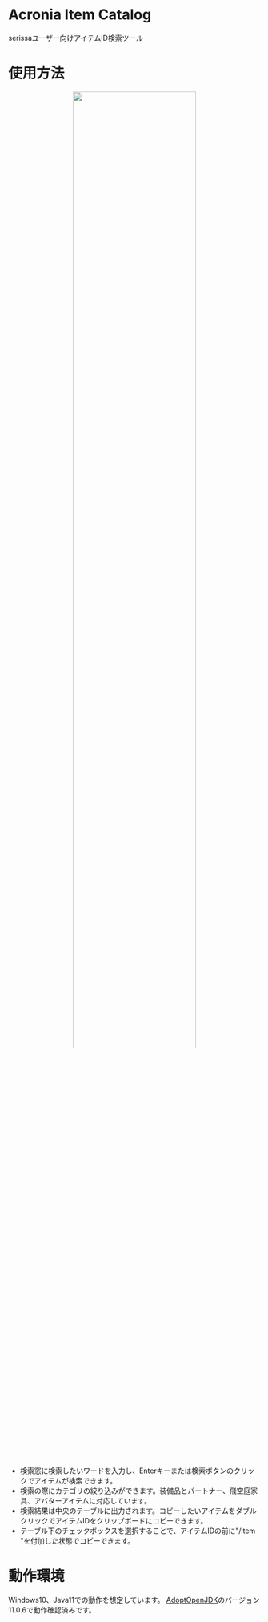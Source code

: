 Acronia Item Catalog
====

serissaユーザー向けアイテムID検索ツール

# 使用方法
<div align="center">
<img src="https://user-images.githubusercontent.com/60921173/74589945-4e9f7b80-504d-11ea-8b96-e69f01629c22.png" width="70%">
</div>

- 検索窓に検索したいワードを入力し、Enterキーまたは検索ボタンのクリックでアイテムが検索できます。
- 検索の際にカテゴリの絞り込みができます。装備品とパートナー、飛空庭家具、アバターアイテムに対応しています。
- 検索結果は中央のテーブルに出力されます。コピーしたいアイテムをダブルクリックでアイテムIDをクリップボードにコピーできます。
- テーブル下のチェックボックスを選択することで、アイテムIDの前に"/item "を付加した状態でコピーできます。

# 動作環境
Windows10、Java11での動作を想定しています。
[AdoptOpenJDK](https://adoptopenjdk.net/)のバージョン11.0.6で動作確認済みです。
